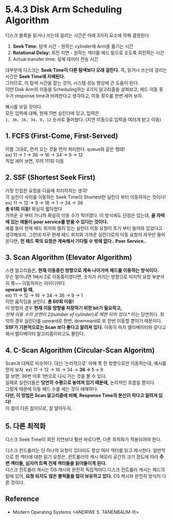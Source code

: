 # 5.4.3 Disk Arm Scheduling Algorithm

디스크 블록을 읽거나 쓰는데 걸리는 시간은 아래 3가지 요소에 의해 결정된다
1. **Seek Time:** 탐색 시간 - 원하는 cylinder에 Arm을 옮기는 시간
2. **Rotational Delay:** 회전 지연 - 원하는 섹터를 헤드 밑으로 오도록 회전하는 시간
3. Actual transfer time: 실제 데이터 전송 시간

대부분에 디스크는 **Seek Time이 다른 탐색보다 오래 걸린다.** 즉, 읽거나 쓰는데 걸리는 시간은 **Seek Time에 지배된다.** <br>
그러므로, 이 탐색 시간을 잡는 것이, 시스템 성능 향상에 큰 도움이 된다. <br>
이런 Disk Arm의 이동을 Scheduling하는 4가지 알고리즘을 살펴보고, 헤드 이동 횟수가 response time과 비례한다고 생각하고, 이동 횟수를 한번 세어 보자. <br>

예시를 보일 것이다. <br> 
모든 입력에 대해, 현재 11번 실린더에 있고, 입력은 <br>
`1, 36, 16, 34, 9, 12` 순서로 들어왔다. (지연 이동으로 입력을  여러개 받고 이동)

## 1. FCFS (First-Come, First-Served)
이름 그대로, 먼저 오는 것을 먼저 처리한다.
queue와 같은 형태! <br>
ex) 11 -> 1 -> 36 -> 16 -> 34 -> 9 -> 12 <br>
직접 세어 보면, 무려 111회 이동

## 2. SSF (Shortest Seek First)
가장 인접한 요청을 다음에 처리하자는 생각! <br>
각 실린더 사이를 이동하는 Seek Time이 Shortest한 실린더 부터 이동하자는 것이다! <br>
ex) 11 -> 12 -> 9 -> 16 -> 1 -> 34 -> 36 <br>
**총 61회 이동!** 확실히 짧아졌다 <br>
가까운 곳 부터 가니까 확실히 이동 수가 적어졌다. 이 방식에도 단점은 있는데, **끝 자락에 있는 애들이 poor service를 받을 수 있다는 것이다.** <br>
예를 들어 현재 헤드 위치와 멀리 있는 실린더 이동 요청이 초기 부터 들어와 있었다고 생각해보자. 그런데 자꾸 현재 헤드 위치와 가까운 실린더로의 이동 요청이 자꾸만 들어온다면, **먼 헤드 쪽의 요청은 계속해서 기다릴 수 밖에 없다.. Poor Service..**


## 3. Scan Algorithm (Elevator Algorithm)
스캔 알고리즘은, **현재 이동중인 방향으로 계속 나아가며 헤드를 이동하는 방식이다.** <Br>
무슨 말이냐면 1에서 2로 이동중이였다면, 숫자가 커지는 방향으로 마지막 요청 부분까지 쭉~~ 이동하자는 아이디어다. <br> 
**upward 일 때,** <br>
ex) 11 -> 12 -> 16 -> 34 -> 36 -> 9 -> 1 <br>
이런 움직임을 보인다. **총 60회 이동!** <br>
이 방법의 경우 **현재 이동 방향을 저장하기 위한 bit가 필요하고,** <br>
**전체 이동 수의 상한이 2*(number of cylinder)로 제한 되어 있다.** 이는 당연하다. 최악의 경우 실린더를 upward로 한번, downward로 또 한번 이동할 뿐이기 때문이다. <br>
**SSF가 기본적으로는 Scan 보다 좋다고 알려져 있다.** 이동이 마치 엘리베이터와 같다고 해서 엘리베이터 알고리즘이라고도 불린다.

## 4. C-Scan Algorithm (Circular-Scan Algoritm)
Scan과 대체로 비슷하다. 대신 '논리적으로' 아예 쭉 한 방향으로만 이동하는데, 예시를 먼저 보자.
ex) 11 -> 12 -> 16 -> 34 -> **36 -> 1** -> 9 <br>
잘 보면, 36번 이후 1번으로 다시 가는 것을 볼 수 있다. <br> 
실제로 실린더들은 **당연히** **수평으로 놓여져 있기 때문에,** 논리적인 흐름일 뿐이다. <br>
그렇게 때문에 이동 헤드 수를 세는 것이 애매하다. <br>
**다만, 이 방법은 Scan 알고리즘에 비해, Response Time의 분산이 작다고 알려져 있다!** <Br>
이 점이 다른 점이므로, 잘 알아두자.


## 5. 다른 최적화
디스크 Seek Time이 회전 지연보다 훨씬 바르다면, 다른 최적화가 적용되어야 한다.

디스크 컨드롤러는 단 하나의 요청이 있더라도 항상 여러 섹터를 읽고 캐시한다. 일반적으로 한 섹터에 대한 읽기 요청은, 컨트롤러의 캐시 메모리 공간의 크기 정도에 따라 **주변 섹터들, 심지어 트랙 전체 섹터들을 읽어들이게 된다.** <br>
디스크 컨트롤러 캐시는 OS 캐시와 완전히 독립적이다.디스크 컨트롤러 캐시는 헤드의 밑에 있어, **요청 되지도 않은 블럭들을 많이 보유하고 있다.** OS 캐시와 완전히 방식이 다른 것이다.

## Reference
- Modern Operating Systems <ANDRWE S. TANENBAUM 저>
